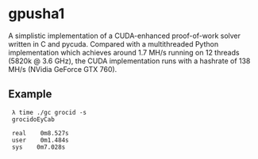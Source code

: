 # gpusha1

A simplistic implementation of a CUDA-enhanced proof-of-work solver written in C and pycuda. Compared with a multithreaded Python implementation
which achieves around 1.7 MH/s running on 12 threads (5820k @ 3.6 GHz), the CUDA implementation runs with a hashrate of 138 MH/s (NVidia GeForce GTX 760).

## Example

```
 λ time ./gc grocid -s
 grocidoEyCab

 real    0m8.527s
 user    0m1.484s
 sys    0m7.028s
```
